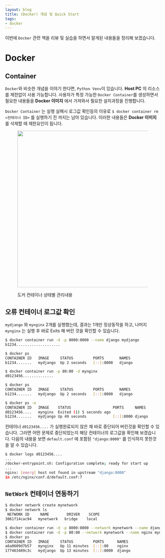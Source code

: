 ```yaml
---
layout: blog
title: (Docker) 개념 및 Quick Start
tags:
- docker
---
```


이번에 `Docker` 관련 책을 리뷰 및 실습을 하면서 알게된 내용들을 정리해 보겠습니다.

# Docker
## Container
`Docker`와 비슷한 개념을 이야기 한다면, `Python Venv`이 있습니다. **Host PC** 의 리소스를 제한없이 사용 가능합니다. 사용자가 특정 가능한 `Docker Container`를 생성하면서 필요한 내용들을 **Docker 이미지** 에서 가져와서 필요한 설치과정을 진행합니다. 

`Docker Container` 는 실행 실패시 로그값 확인등의 이유로 `$ docker container rm <컨테이너 ID>` 를 실행하기 전 까지는  남아 있습니다. 이러한 내용들은 **Docker 이미지** 를 삭제할 때 제한요인이 됩니다.
<figure class="align-center">
  <p style="text-align: center">
  <img width="510px" src="{{site.baseurl}}/assets/docker/docker_ps.jpg">
  </p>
  <figcaption>도커 컨테이너 상태별 관리내용</figcaption>
</figure>

## 오류 컨테이너 로그값 확인
`mydjango` 와 `mynginx` 2개를 실행했는데, 결과는 1개만 정상동작을 하고, 나머지 `mynginx` 는 실행 후 바로 Exits 해 버린 것을 확인할 수 있습니다.
```bash
$ docker container run -d -p 8000:8000 --name django mydjango
b1234....................

$ docker ps   
CONTAINER ID   IMAGE     STATUS         PORTS       NAMES
b1234.......   mydjango  Up 2 seconds   [::]:8000   django

$ docker container run -p 80:80 -d mynginx                   
d0123456..............

$ docker ps   
CONTAINER ID   IMAGE     STATUS         PORTS       NAMES
b1234.......   mydjango  Up 2 seconds   [::]:8000   django

$ docker ps -a
CONTAINER ID   IMAGE    STATUS                   PORTS     NAMES
d0123456....   mynginx  Exited (1) 5 seconds ago
b1234.......   mydjango Up 49 seconds            [::]:8000 django
```

컨테이너 `d0123456....` 가 실행완료되지 않은 채 바로 중단되어 버린것을 확인할 수 있습니다. 그러면 어떤 문제로 중단되었는지 해당 컨테이너의 로그값을 확인해 보겠습니다. 다음의 내용을 보면 `default.conf` 에 포함된  `"django:8000"` 를 인식하지 못한것을 알 수 있습니다.
```bash
$ docker logs d0123456....            
...
/docker-entrypoint.sh: Configuration complete; ready for start up
...
nginx: [emerg] host not found in upstream "django:8000" 
in /etc/nginx/conf.d/default.conf:7
```

## `NetWork` 컨테이너 연동하기
```bash
$ docker network create mynetwork
$ docker network ls
 NETWORK ID     NAME        DRIVER    SCOPE
3061f14cac94   mynetwork   bridge    local

$ docker container run -d -p 8000:8000 --network mynetwork --name django mydjango
$ docker container run -d -p 80:80 --network mynetwork --name nginx mynginx
$ docker ps
CONTAINER ID   IMAGE     STATUS         PORTS      NAMES
a6a0609d7b57   mynginx   Up 11 minutes  [::]:80    nginx
177463489c3c   mydjango  Up 13 minutes  [::]:8000  django
```
